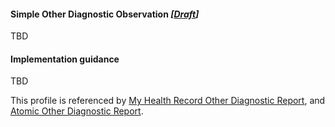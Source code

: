 #### Simple Other Diagnostic Observation *[[Draft](http://hl7.org/fhir/r4/valueset-publication-status.html)]*
TBD

#### Implementation guidance

TBD

This profile is referenced by [My Health Record Other Diagnostic Report](StructureDefinition-diagnosticreport-otherdiag-mhr-1.html), and [Atomic Other Diagnostic Report](StructureDefinition-diagnosticreport-otherdiag-atomic-1.html).